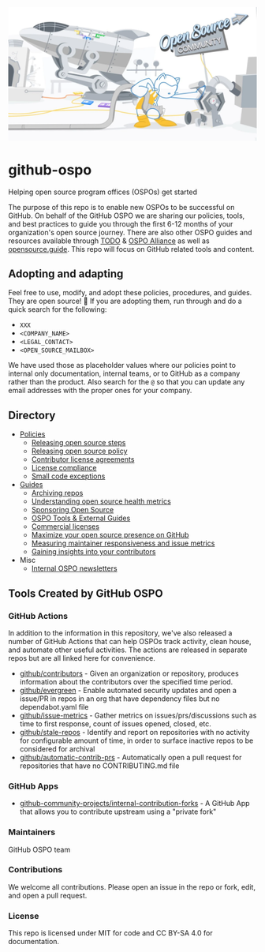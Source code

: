 ![Project banner](/images/github-open-source-erica.jpeg)

# github-ospo

Helping open source program offices (OSPOs) get started

The purpose of this repo is to enable new OSPOs to be successful on GitHub. On behalf of the GitHub OSPO we are sharing our policies, tools, and best practices to guide you through the first 6-12 months of your organization's open source journey. There are also other OSPO guides and resources available through [TODO](https://todogroup.org/) & [OSPO Alliance](https://ospo.zone/) as well as [opensource.guide](https://opensource.guide/). This repo will focus on GitHub related tools and content.

## Adopting and adapting

Feel free to use, modify, and adopt these policies, procedures, and guides. They are open source! :tada: If you are adopting them, run through and do a quick search for the following:

- `XXX`
- `<COMPANY_NAME>`
- `<LEGAL_CONTACT>`
- `<OPEN_SOURCE_MAILBOX>`

We have used those as placeholder values where our policies point to internal only documentation, internal teams, or to GitHub as a company rather than the product. Also search for the `@` so that you can update any email addresses with the proper ones for your company.

## Directory

- [Policies](./policies)
  - [Releasing open source steps](./policies/releasing.md)
  - [Releasing open source policy](./policies/release-policy.md)
  - [Contributor license agreements](./policies/contributor-license-agreements.md)
  - [License compliance](./policies/licensing.md)
  - [Small code exceptions](./policies/small-code-exception.md)
- [Guides](./docs)
  - [Archiving repos](./docs/archiving-public-repositories.md)
  - [Understanding open source health metrics](./docs/open-source-health-metrics.md)
  - [Sponsoring Open Source](./docs/foundations.md)
  - [OSPO Tools & External Guides](./docs/ospo-tools-and-external-guides.md)
  - [Commercial licenses](./docs/commercial-licenses.md)
  - [Maximize your open source presence on GitHub](./docs/org-presence-on-github.md)
  - [Measuring maintainer responsiveness and issue metrics](./docs/issue-metrics.md)
  - [Gaining insights into your contributors](./docs/contributor-insights.md)
- Misc
  - [Internal OSPO newsletters](./newsletter%20template)

## Tools Created by GitHub OSPO

### GitHub Actions

In addition to the information in this repository, we've also released a number of GitHub Actions that can help OSPOs track activity, clean house, and automate other useful activities. The actions are released in separate repos but are all linked here for convenience.

- [github/contributors](https://github.com/github/contributors) - Given an organization or repository, produces information about the contributors over the specified time period.
- [github/evergreen](https://github.com/github/evergreen) - Enable automated security updates and open a issue/PR in repos in an org that have dependency files but no dependabot.yaml file
- [github/issue-metrics](https://github.com/github/issue-metrics) - Gather metrics on issues/prs/discussions such as time to first response, count of issues opened, closed, etc.
- [github/stale-repos](https://github.com/github/stale-repos) - Identify and report on repositories with no activity for configurable amount of time, in order to surface inactive repos to be considered for archival
- [github/automatic-contrib-prs](https://github.com/github/automatic-contrib-prs) - Automatically open a pull request for repositories that have no CONTRIBUTING.md file

### GitHub Apps

- [github-community-projects/internal-contribution-forks](https://github.com/github-community-projects/internal-contribution-forks) - A GitHub App that allows you to contribute upstream using a "private fork"

### Maintainers

GitHub OSPO team

### Contributions

We welcome all contributions. Please open an issue in the repo or fork, edit, and open a pull request.

### License

This repo is licensed under MIT for code and CC BY-SA 4.0 for documentation.
